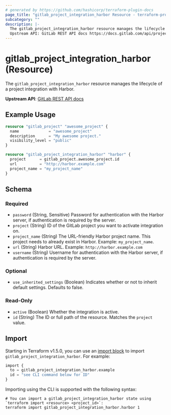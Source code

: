```yaml
---
# generated by https://github.com/hashicorp/terraform-plugin-docs
page_title: "gitlab_project_integration_harbor Resource - terraform-provider-gitlab"
subcategory: ""
description: |-
  The gitlab_project_integration_harbor resource manages the lifecycle of a project integration with Harbor.
  Upstream API: GitLab REST API docs https://docs.gitlab.com/api/project_integrations/#harbor
---
```


# gitlab_project_integration_harbor (Resource)

The `gitlab_project_integration_harbor` resource manages the lifecycle of a project integration with Harbor.

**Upstream API**: [GitLab REST API docs](https://docs.gitlab.com/api/project_integrations/#harbor)

## Example Usage

```terraform
resource "gitlab_project" "awesome_project" {
  name             = "awesome_project"
  description      = "My awesome project."
  visibility_level = "public"
}

resource "gitlab_project_integration_harbor" "harbor" {
  project      = gitlab_project.awesome_project.id
  url          = "http://harbor.example.com"
  project_name = "my_project_name"
}
```

<!-- schema generated by tfplugindocs -->
## Schema

### Required

- `password` (String, Sensitive) Password for authentication with the Harbor server, if authentication is required by the server.
- `project` (String) ID of the GitLab project you want to activate integration on.
- `project_name` (String) The URL-friendly Harbor project name. This project needs to already exist in Harbor. Example: `my_project_name`.
- `url` (String) Harbor URL. Example: `http://harbor.example.com`
- `username` (String) Username for authentication with the Harbor server, if authentication is required by the server.

### Optional

- `use_inherited_settings` (Boolean) Indicates whether or not to inherit default settings. Defaults to false.

### Read-Only

- `active` (Boolean) Whether the integration is active.
- `id` (String) The ID or full path of the resource. Matches the `project` value.

## Import

Starting in Terraform v1.5.0, you can use an [import block](https://developer.hashicorp.com/terraform/language/import) to import `gitlab_project_integration_harbor`. For example:

```terraform
import {
  to = gitlab_project_integration_harbor.example
  id = "see CLI command below for ID"
}
```

Importing using the CLI is supported with the following syntax:

```shell
# You can import a gitlab_project_integration_harbor state using `terraform import <resource> <project_id>`:
terraform import gitlab_project_integration_harbor.harbor 1
```

